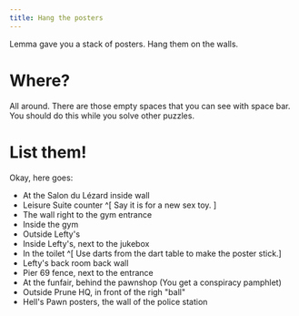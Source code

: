 ```yaml
---
title: Hang the posters
---
```


Lemma gave you a stack of posters. Hang them on the walls.

# Where?
All around. There are those empty spaces that you can see with space bar. You should do this while you solve other puzzles.

# List them!
Okay, here goes:
 * At the Salon du Lézard inside wall
 * Leisure Suite counter ^[ Say it is for a new sex toy. ]
 * The wall right to the gym entrance
 * Inside the gym
 * Outside Lefty's
 * Inside Lefty's, next to the jukebox
 * In the toilet ^[ Use darts from the dart table to make the poster stick.]
 * Lefty's back room back wall
 * Pier 69 fence, next to the entrance
 * At the funfair, behind the pawnshop (You get a conspiracy pamphlet)
 * Outside Prune HQ, in front of the righ "ball"
 * Hell's Pawn posters, the wall of the police station
